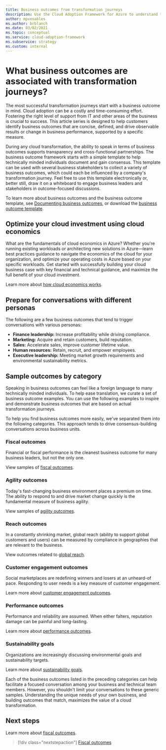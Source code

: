 ```yaml
---
title: Business outcomes from transformation journeys
description: Use the Cloud Adoption Framework for Azure to understand the business outcomes associated with cloud transformations.
author: mpvenables
ms.author: brblanch
ms.date: 03/02/2021
ms.topic: conceptual
ms.service: cloud-adoption-framework
ms.subservice: strategy
ms.custom: internal
---
```


# What business outcomes are associated with transformation journeys?

The most successful transformation journeys start with a business outcome in mind. Cloud adoption can be a costly and time-consuming effort. Fostering the right level of support from IT and other areas of the business is crucial to success. This article series is designed to help customers identify business outcomes that are concise, defined, and drive observable results or change in business performance, supported by a specific measure.

During any cloud transformation, the ability to speak in terms of business outcomes supports transparency and cross-functional partnerships. The business outcome framework starts with a simple template to help technically minded individuals document and gain consensus. This template can be used with several business stakeholders to collect a variety of business outcomes, which could each be influenced by a company's transformation journey. Feel free to use this template electronically or, better still, draw it on a whiteboard to engage business leaders and stakeholders in outcome-focused discussions.

To learn more about business outcomes and the business outcome template, see [Documenting business outcomes](./business-outcome-template.md), or download the [business outcome template](https://raw.githubusercontent.com/microsoft/CloudAdoptionFramework/master/strategy/business-outcome-template.xlsx).

## Optimize your cloud investment using cloud economics

What are the fundamentals of cloud economics in Azure? Whether you're running existing workloads or architecting new solutions in Azure—learn best practices guidance to navigate the economics of the cloud for your organization, and optimize your operating costs in Azure based on your specific workloads. Get started with successfully building your cloud business case with key financial and technical guidance, and maximize the full benefit of your cloud investment.

Learn more about [how cloud economics works](https://azure.microsoft.com/overview/cloud-economics/).

## Prepare for conversations with different personas

The following are a few business outcomes that tend to trigger conversations with various personas:

- **Finance leadership:** Increase profitability while driving compliance.
- **Marketing:** Acquire and retain customers, build reputation.
- **Sales:** Accelerate sales, improve customer lifetime value.
- **Human resources:** Retain, recruit, and empower employees.
- **Executive leadership:** Meeting market growth requirements and environmental sustainability metrics.

## Sample outcomes by category

Speaking in business outcomes can feel like a foreign language to many technically minded individuals. To help ease translation, we curate a set of business outcome examples. You can use the following examples to inspire and demonstrate business outcomes that are based on actual transformation journeys.

To help you find business outcomes more easily, we've separated them into the following categories. This approach tends to drive consensus-building conversations across business units.

### Fiscal outcomes

Financial or fiscal performance is the cleanest business outcome for many business leaders, but not the only one.

View samples of [fiscal outcomes](./fiscal-outcomes.md).

### Agility outcomes

Today's fast-changing business environment places a premium on time. The ability to respond to and drive market change quickly is the fundamental measure of business agility.

View samples of [agility outcomes](./agility-outcomes.md).

<!-- docutune:ignore "global reach" -->

### Reach outcomes

In a constantly shrinking market, global reach (ability to support global customers and users) can be measured by compliance in geographies that are relevant to the business.

View outcomes related to [global reach](./reach-outcomes.md).

### Customer engagement outcomes

Social marketplaces are redefining winners and losers at an unheard-of pace. Responding to user needs is a key measure of customer engagement.

Learn more about [customer engagement outcomes](./engagement-outcomes.md).

### Performance outcomes

Performance and reliability are assumed. When either falters, reputation damage can be painful and long-lasting.

Learn more about [performance outcomes](./performance-outcomes.md).

### Sustainability goals

Organizations are increasingly discussing environmental goals and sustainability targets.

Learn more about [sustainability goals](./sustainability.md).

Each of the business outcomes listed in the preceding categories can help facilitate a focused conversation among your business and technical team members. However, you shouldn't limit your conversations to these generic samples. Understanding the unique needs of your own business, and building outcomes that match, maximizes the value of a cloud transformation.

## Next steps

Learn more about [fiscal outcomes](./fiscal-outcomes.md).

> [!div class="nextstepaction"]
> [Fiscal outcomes](./fiscal-outcomes.md)
